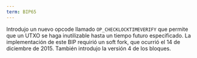 ```yaml
---
term: BIP65
---
```


Introdujo un nuevo opcode llamado `OP_CHECKLOCKTIMEVERIFY` que permite que un UTXO se haga inutilizable hasta un tiempo futuro especificado. La implementación de este BIP requirió un soft fork, que ocurrió el 14 de diciembre de 2015. También introdujo la versión 4 de los bloques.